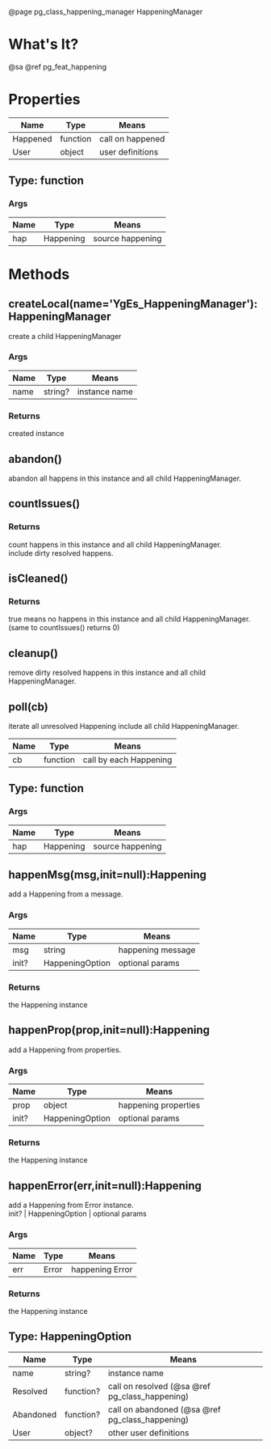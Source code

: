 ﻿@page pg_class_happening_manager HappeningManager

# What's It?

@sa @ref pg_feat_happening


# Properties

Name | Type | Means
-----|------|------
Happened | function<Happened> | call on happened
User | object | user definitions

## Type: function<Happened>

### Args

Name | Type | Means
-----|------|------
hap | Happening | source happening


# Methods

## createLocal(name='YgEs_HappeningManager'):HappeningManager

create a child HappeningManager  

### Args

Name | Type | Means
-----|------|------
name | string? | instance name

### Returns

created instance  


## abandon()

abandon all happens in this instance
and all child HappeningManager.  

## countIssues()

### Returns

count happens in this instance and all child HappeningManager.  
include dirty resolved happens.  

## isCleaned()

### Returns

true means no happens in this instance and all child HappeningManager.  
(same to countIssues() returns 0)  

## cleanup()

remove dirty resolved happens in this instance and all child HappeningManager.  

## poll(cb)

iterate all unresolved Happening include all child HappeningManager.  

Name | Type | Means
-----|------|------
cb | function<PollHappening> | call by each Happening

## Type: function<PollHappening>

### Args

Name | Type | Means
-----|------|------
hap | Happening | source happening

## happenMsg(msg,init=null):Happening

add a Happening from a message.  

### Args

Name | Type | Means
-----|------|------
msg | string | happening message
init? | HappeningOption | optional params

### Returns

the Happening instance

## happenProp(prop,init=null):Happening

add a Happening from properties.  

### Args

Name | Type | Means
-----|------|------
prop | object | happening properties
init? | HappeningOption | optional params

### Returns

the Happening instance

## happenError(err,init=null):Happening

add a Happening from Error instance.  
init? | HappeningOption | optional params

### Args

Name | Type | Means
-----|------|------
err | Error | happening Error

### Returns

the Happening instance

## Type: HappeningOption

Name | Type | Means
-----|------|------
name | string? | instance name
Resolved | function<Resolved>? | call on resolved (@sa @ref pg_class_happening)
Abandoned | function<Abandoned>? | call on abandoned (@sa @ref pg_class_happening)
User | object? | other user definitions


